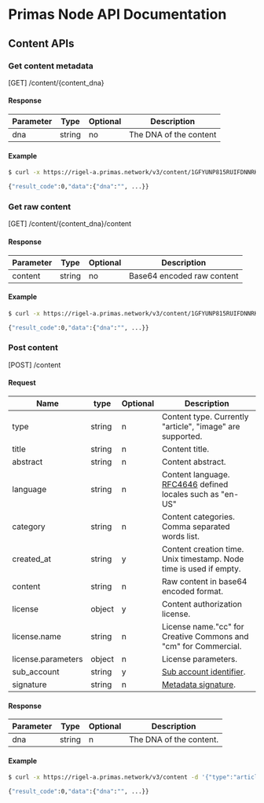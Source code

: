 # Primas Node API Documentation

## Content APIs


### Get content metadata

[GET] /content/{content_dna}

#### Response

| Parameter | Type | Optional | Description |
| ------------ | ------------- | ------------ | ------------- | 
|  dna  | string | no | The DNA of the content |

#### Example

```bash
$ curl -x https://rigel-a.primas.network/v3/content/1GFYUNP815RUIFDNNRKLNU78RPCFLNL5DWGT7EXODHFVRCRVXJ

{"result_code":0,"data":{"dna":"", ...}}

```


### Get raw content

[GET] /content/{content_dna}/content

#### Response

| Parameter | Type | Optional | Description |
| ------------ | ------------- | ------------ | ------------- | 
|  content  | string | no | Base64 encoded raw content |

#### Example

```bash
$ curl -x https://rigel-a.primas.network/v3/content/1GFYUNP815RUIFDNNRKLNU78RPCFLNL5DWGT7EXODHFVRCRVXJ

{"result_code":0,"data":{"dna":"", ...}}

```


### Post content

[POST] /content

#### Request

| Name                | type    | Optional | Description |
| --------------      | ------- | -------- | ---------------------------------------- |
| type                | string  | n        | Content type. Currently "article", "image" are supported. |
| title               | string  | n        | Content title. |
| abstract            | string  | n        | Content abstract. |
| language            | string  | n        | Content language. [RFC4646](http://www.ietf.org/rfc/rfc4646.txt) defined locales such as "en-US" |
| category            | string  | n        | Content categories. Comma separated words list. |
| created_at          | string  | y        | Content creation time. Unix timestamp. Node time is used if empty.               |
| content             | string  | n        | Raw content in base64 encoded format. |
| license             | object  | y        | Content authorization license. |
| license.name        | string  | n        | License name."cc" for Creative Commons and "cm" for Commercial. |
| license.parameters  | object  | n        | License parameters. |
| sub_account         | string  | y        | [Sub account identifier](./README.md#sub-accounts). |
| signature           | string  | n        | [Metadata signature](./README.md#dtcp-metadata-signature). |

#### Response

| Parameter | Type | Optional | Description |
| ------------ | ------------- | ------------ | ------------- | 
|  dna  | string | n | The DNA of the content. |

#### Example

```bash
$ curl -x https://rigel-a.primas.network/v3/content -d '{"type":"article","content":"...","signature":"..."}'

{"result_code":0,"data":{"dna":"", ...}}

```